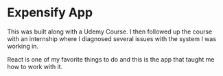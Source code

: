 # Expensify App

This was built along with a Udemy Course. I then followed up the course with an
internship where I diagnosed several issues with the system I was working in.

React is one of my favorite things to do and this is the app that taught me how 
to work with it.
